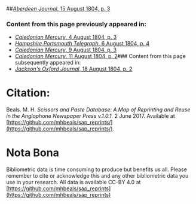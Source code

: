 ##[*Aberdeen Journal*, 15 August 1804, p. 3](https://mhbeals.github.io/sap_html/Aberdeen-Journal/Aberdeen-Journal-15-August-1804-p-3)

### Content from this page previously appeared in:
+ [*Caledonian Mercury*, 4 August 1804, p. 3](https://mhbeals.github.io/sap_html/Caledonian-Mercury/Caledonian-Mercury-4-August-1804-p-3)
+ [*Hampshire Portsmouth Telegraph*, 6 August 1804, p. 4](https://mhbeals.github.io/sap_html/Hampshire-Portsmouth-Telegraph/Hampshire-Portsmouth-Telegraph-6-August-1804-p-4)
+ [*Caledonian Mercury*, 9 August 1804, p. 3](https://mhbeals.github.io/sap_html/Caledonian-Mercury/Caledonian-Mercury-9-August-1804-p-3)
+ [*Caledonian Mercury*, 11 August 1804, p. 2](https://mhbeals.github.io/sap_html/Caledonian-Mercury/Caledonian-Mercury-11-August-1804-p-2)### Content from this page subsequently appeared in:
+ [*Jackson's Oxford Journal*, 18 August 1804, p. 2](https://mhbeals.github.io/sap_html/Jackson's-Oxford-Journal/Jackson's-Oxford-Journal-18-August-1804-p-2)
                    
# Citation: 

Beals. M. H. *Scissors and Paste Database: A Map of Reprinting and Reuse in the Anglophone Newspaper Press v.1.0.1.* 2 June 2017. Available at [https://github.com/mhbeals/sap_reprints/](https://github.com/mhbeals/sap_reprints/). 
                    
# Nota Bona

Bibliometric data is time consuming to produce but benefits us all. Please remember to cite or acknowledge this and any other bibliometric data you use in your research. All data is available CC-BY 4.0 at [https://github.com/mhbeals/sap_reprints](https://github.com/mhbeals/sap_reprints)